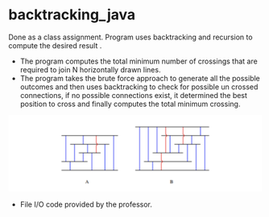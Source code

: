 # backtracking_java  

Done as a class assignment. Program uses backtracking and recursion to compute the desired result . 
* The program computes the total minimum number of crossings that are required to join N horizontally drawn lines. 
* The program takes the brute force approach to generate all the possible outcomes and then uses backtracking to check for possible un crossed connections, if no possible connections exist, it determined the best position to cross and finally computes the total minimum crossing.
  
![](https://github.com/shubh-sohi/backtracking_java/blob/master/SC1.png)
* File  I/O code provided by the professor.
